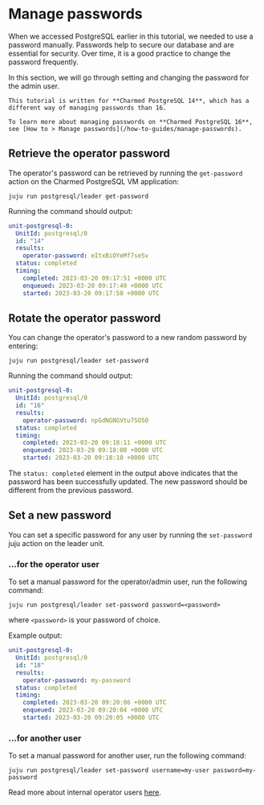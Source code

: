 # Manage passwords

When we accessed PostgreSQL earlier in this tutorial, we needed to use a password manually. Passwords help to secure our database and are essential for security. Over time, it is a good practice to change the password frequently. 

In this section, we will go through setting and changing the password for the admin user.

```{caution}
This tutorial is written for **Charmed PostgreSQL 14**, which has a different way of managing passwords than 16.

To learn more about managing passwords on **Charmed PostgreSQL 16**, see [How to > Manage passwords](/how-to-guides/manage-passwords).
```

## Retrieve the operator password

The operator's password can be retrieved by running the `get-password` action on the Charmed PostgreSQL VM application:
```shell
juju run postgresql/leader get-password
```
Running the command should output:
```yaml
unit-postgresql-0:
  UnitId: postgresql/0
  id: "14"
  results:
    operator-password: eItxBiOYeMf7seSv
  status: completed
  timing:
    completed: 2023-03-20 09:17:51 +0000 UTC
    enqueued: 2023-03-20 09:17:49 +0000 UTC
    started: 2023-03-20 09:17:50 +0000 UTC
```

## Rotate the operator password

You can change the operator's password to a new random password by entering:
```shell
juju run postgresql/leader set-password
```
Running the command should output:
```yaml
unit-postgresql-0:
  UnitId: postgresql/0
  id: "16"
  results:
    operator-password: npGdNGNGVtu7SO50
  status: completed
  timing:
    completed: 2023-03-20 09:18:11 +0000 UTC
    enqueued: 2023-03-20 09:18:08 +0000 UTC
    started: 2023-03-20 09:18:10 +0000 UTC
```
The `status: completed` element in the output above indicates that the password has been successfully updated. The new password should be different from the previous password.

## Set a new password

You can set a specific password for any user by running the `set-password` juju action on the leader unit.   

### ...for the operator user
To set a manual password for the operator/admin user, run the following command:
```shell
juju run postgresql/leader set-password password=<password>
```
where `<password>` is your password of choice.

Example output:
```yaml
unit-postgresql-0:
  UnitId: postgresql/0
  id: "18"
  results:
    operator-password: my-password
  status: completed
  timing:
    completed: 2023-03-20 09:20:06 +0000 UTC
    enqueued: 2023-03-20 09:20:04 +0000 UTC
    started: 2023-03-20 09:20:05 +0000 UTC
```

### ...for another user
To set a manual password for another user, run the following command:
```shell
juju run postgresql/leader set-password username=my-user password=my-password
```
Read more about internal operator users [here](/explanation/users).

